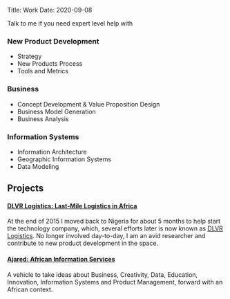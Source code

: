 Title: Work
Date: 2020-09-08

Talk to me if you need expert level help with

### New Product Development
- Strategy
- New Products Process
- Tools and Metrics

### Business
- Concept Development & Value Proposition Design
- Business Model Generation
- Business Analysis

### Information Systems
- Information Architecture
- Geographic Information Systems
- Data Modeling


## Projects

#### [DLVR Logistics: Last-Mile Logistics in Africa](http://www.dlvr.ng)
At the end of 2015 I moved back to Nigeria for about 5 months to help start the technology company, which, several efforts later is now known as [DLVR Logistics](https://www.dlvr.ng). No longer involved day-to-day, I am an avid researcher and contribute to new product development in the space.

#### [Ajared: African Information Services](http://www.ajared.ng)
A vehicle to take ideas about Business, Creativity, Data, Education, Innovation, Information Systems and Product Management, forward with an African context.

